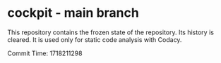 # cockpit - main branch

This repository contains the frozen state of the repository.
Its history is cleared. It is used only for static code
analysis with Codacy.

Commit Time: 1718211298